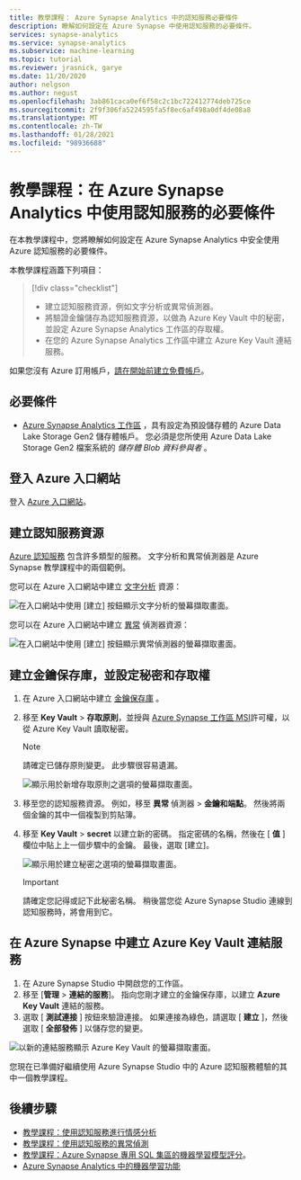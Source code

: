```yaml
---
title: 教學課程： Azure Synapse Analytics 中的認知服務必要條件
description: 瞭解如何設定在 Azure Synapse 中使用認知服務的必要條件。
services: synapse-analytics
ms.service: synapse-analytics
ms.subservice: machine-learning
ms.topic: tutorial
ms.reviewer: jrasnick, garye
ms.date: 11/20/2020
author: nelgson
ms.author: negust
ms.openlocfilehash: 3ab861caca0ef6f58c2c1bc722412774deb725ce
ms.sourcegitcommit: 2f9f306fa5224595fa5f8ec6af498a0df4de08a8
ms.translationtype: MT
ms.contentlocale: zh-TW
ms.lasthandoff: 01/28/2021
ms.locfileid: "98936688"
---
```

# <a name="tutorial-prerequisites-for-using-cognitive-services-in-azure-synapse-analytics"></a>教學課程：在 Azure Synapse Analytics 中使用認知服務的必要條件

在本教學課程中，您將瞭解如何設定在 Azure Synapse Analytics 中安全使用 Azure 認知服務的必要條件。

本教學課程涵蓋下列項目：
> [!div class="checklist"]
> - 建立認知服務資源，例如文字分析或異常偵測器。
> - 將驗證金鑰儲存為認知服務資源，以做為 Azure Key Vault 中的秘密，並設定 Azure Synapse Analytics 工作區的存取權。
> - 在您的 Azure Synapse Analytics 工作區中建立 Azure Key Vault 連結服務。

如果您沒有 Azure 訂用帳戶，[請在開始前建立免費帳戶](https://azure.microsoft.com/free/)。

## <a name="prerequisites"></a>必要條件

- [Azure Synapse Analytics 工作區](../get-started-create-workspace.md) ，具有設定為預設儲存體的 Azure Data Lake Storage Gen2 儲存體帳戶。 您必須是您所使用 Azure Data Lake Storage Gen2 檔案系統的 *儲存體 Blob 資料參與者* 。

## <a name="sign-in-to-the-azure-portal"></a>登入 Azure 入口網站

登入 [Azure 入口網站](https://portal.azure.com/)。

## <a name="create-a-cognitive-services-resource"></a>建立認知服務資源

[Azure 認知服務](../../cognitive-services/index.yml) 包含許多類型的服務。 文字分析和異常偵測器是 Azure Synapse 教學課程中的兩個範例。

您可以在 Azure 入口網站中建立 [文字分析](https://ms.portal.azure.com/#create/Microsoft.CognitiveServicesTextAnalytics) 資源：

![在入口網站中使用 [建立] 按鈕顯示文字分析的螢幕擷取畫面。](media/tutorial-configure-cognitive-services/tutorial-configure-cognitive-services-00b.png)

您可以在 Azure 入口網站中建立 [異常](https://ms.portal.azure.com/#create/Microsoft.CognitiveServicesTextAnalytics) 偵測器資源：

![在入口網站中使用 [建立] 按鈕顯示異常偵測器的螢幕擷取畫面。](media/tutorial-configure-cognitive-services/tutorial-configure-cognitive-services-00a.png)

## <a name="create-a-key-vault-and-configure-secrets-and-access"></a>建立金鑰保存庫，並設定秘密和存取權

1. 在 Azure 入口網站中建立 [金鑰保存庫](https://ms.portal.azure.com/#create/Microsoft.KeyVault) 。
2. 移至 **Key Vault**  >  **存取原則**，並授與 [Azure Synapse 工作區 MSI](../security/synapse-workspace-managed-identity.md)許可權，以從 Azure Key Vault 讀取秘密。

   > [!NOTE]
   > 請確定已儲存原則變更。 此步驟很容易遺漏。

   ![顯示用於新增存取原則之選項的螢幕擷取畫面。](media/tutorial-configure-cognitive-services/tutorial-configure-cognitive-services-00c.png)

3. 移至您的認知服務資源。 例如，移至 **異常** 偵測器  >  **金鑰和端點**。 然後將兩個金鑰的其中一個複製到剪貼簿。

4. 移至 **Key Vault**  >  **secret** 以建立新的密碼。 指定密碼的名稱，然後在 [ **值** ] 欄位中貼上上一個步驟中的金鑰。 最後，選取 [建立]。

   ![顯示用於建立秘密之選項的螢幕擷取畫面。](media/tutorial-configure-cognitive-services/tutorial-configure-cognitive-services-00d.png)

   > [!IMPORTANT]
   > 請確定您記得或記下此秘密名稱。 稍後當您從 Azure Synapse Studio 連線到認知服務時，將會用到它。

## <a name="create-an-azure-key-vault-linked-service-in-azure-synapse"></a>在 Azure Synapse 中建立 Azure Key Vault 連結服務

1. 在 Azure Synapse Studio 中開啟您的工作區。 
2. 移至 [**管理**  >  **連結的服務**]。 指向您剛才建立的金鑰保存庫，以建立 **Azure Key Vault** 連結的服務。 
3. 選取 [ **測試連接** ] 按鈕來驗證連接。 如果連接為綠色，請選取 [ **建立** ]，然後選取 [ **全部發佈** ] 以儲存您的變更。

![以新的連結服務顯示 Azure Key Vault 的螢幕擷取畫面。](media/tutorial-configure-cognitive-services/tutorial-configure-cognitive-services-00e.png)

您現在已準備好繼續使用 Azure Synapse Studio 中的 Azure 認知服務體驗的其中一個教學課程。

## <a name="next-steps"></a>後續步驟

- [教學課程：使用認知服務進行情感分析](tutorial-cognitive-services-sentiment.md)
- [教學課程：使用認知服務的異常偵測](tutorial-cognitive-services-sentiment.md)
- [教學課程：Azure Synapse 專用 SQL 集區的機器學習模型評分](tutorial-sql-pool-model-scoring-wizard.md)。
- [Azure Synapse Analytics 中的機器學習功能](what-is-machine-learning.md)